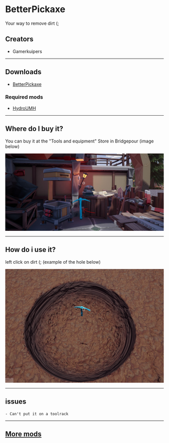 # BetterPickaxe

Your way to remove dirt (;

## Creators

- Gamerkuipers

-------

## Downloads

- [BetterPickaxe](https://github.com/Gamerkuipers/Hydroneer-Modding/raw/main/1.x/500-BetterPickaxe_P.pak)

### Required mods

- [HydroUMH](https://github.com/RHlNO/HydroneerModding/raw/main/Release%20Mods/501-HydroUMH_P.pak)

-------

## Where do I buy it?

You can buy it at the "Tools and equipment" Store in Bridgepour (image below)

![BetterPickaxe](./img/Store_1.7.1.jpg)

-------

## How do i use it?

left click on dirt (; (example of the hole below)

![Hole Example](./img/Example.png)

-------

## issues

    - Can't put it on a toolrack
-------

## [More mods](../../../)
